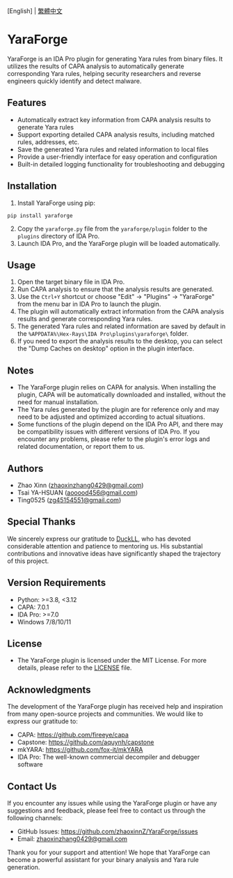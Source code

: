 [English] | [繁體中文](README_zh.md)
# YaraForge
YaraForge is an IDA Pro plugin for generating Yara rules from binary files. It utilizes the results of CAPA analysis to automatically generate corresponding Yara rules, helping security researchers and reverse engineers quickly identify and detect malware.

## Features

* Automatically extract key information from CAPA analysis results to generate Yara rules
* Support exporting detailed CAPA analysis results, including matched rules, addresses, etc.
* Save the generated Yara rules and related information to local files
* Provide a user-friendly interface for easy operation and configuration
* Built-in detailed logging functionality for troubleshooting and debugging

## Installation

1. Install YaraForge using pip:
```shell
pip install yaraforge
```
2. Copy the `yaraforge.py` file from the `yaraforge/plugin` folder to the `plugins` directory of IDA Pro.
3. Launch IDA Pro, and the YaraForge plugin will be loaded automatically.

## Usage

1. Open the target binary file in IDA Pro.
2. Run CAPA analysis to ensure that the analysis results are generated.
3. Use the `Ctrl+Y` shortcut or choose "Edit" -> "Plugins" -> "YaraForge" from the menu bar in IDA Pro to launch the plugin.
4. The plugin will automatically extract information from the CAPA analysis results and generate corresponding Yara rules.
5. The generated Yara rules and related information are saved by default in the `%APPDATA%\Hex-Rays\IDA Pro\plugins\yaraforge\` folder.
6. If you need to export the analysis results to the desktop, you can select the "Dump Caches on desktop" option in the plugin interface.

## Notes

* The YaraForge plugin relies on CAPA for analysis. When installing the plugin, CAPA will be automatically downloaded and installed, without the need for manual installation.
* The Yara rules generated by the plugin are for reference only and may need to be adjusted and optimized according to actual situations.
* Some functions of the plugin depend on the IDA Pro API, and there may be compatibility issues with different versions of IDA Pro. If you encounter any problems, please refer to the plugin's error logs and related documentation, or report them to us.

## Authors

* Zhao Xinn (zhaoxinzhang0429@gmail.com)
* Tsai YA-HSUAN (aooood456@gmail.com)
* Ting0525 (zg45154551@gmail.com)

## Special Thanks

We sincerely express our gratitude to [DuckLL](https://github.com/DuckLL), who has devoted considerable attention and patience to mentoring us. His substantial contributions and innovative ideas have significantly shaped the trajectory of this project.
## Version Requirements

* Python: >=3.8, <3.12
* CAPA: 7.0.1
* IDA Pro: >=7.0
* Windows 7/8/10/11

## License
* The YaraForge plugin is licensed under the MIT License. For more details, please refer to the [LICENSE](LICENSE) file.

## Acknowledgments
The development of the YaraForge plugin has received help and inspiration from many open-source projects and communities. We would like to express our gratitude to:

* CAPA: https://github.com/fireeye/capa
* Capstone: https://github.com/aquynh/capstone
* mkYARA: https://github.com/fox-it/mkYARA
* IDA Pro: The well-known commercial decompiler and debugger software

## Contact Us
If you encounter any issues while using the YaraForge plugin or have any suggestions and feedback, please feel free to contact us through the following channels:

* GitHub Issues: https://github.com/zhaoxinnZ/YaraForge/issues
* Email: zhaoxinzhang0429@gmail.com

Thank you for your support and attention! We hope that YaraForge can become a powerful assistant for your binary analysis and Yara rule generation.
